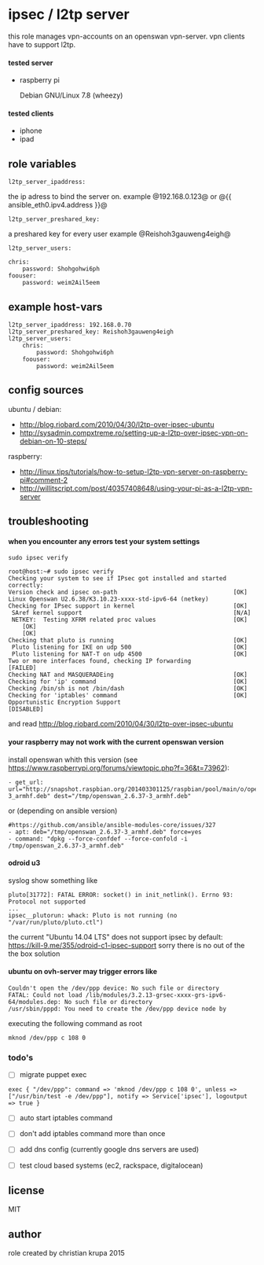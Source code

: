ipsec / l2tp server
===================

this role manages vpn-accounts on an openswan vpn-server.
vpn clients have to support l2tp.

#### tested server

* raspberry pi

    Debian GNU/Linux 7.8 (wheezy)


#### tested clients

* iphone
* ipad



## role variables

`l2tp_server_ipaddress:`

the ip adress to bind the server on. 
example @192.168.0.123@ or @{{ ansible_eth0.ipv4.address }}@

`l2tp_server_preshared_key:`

a preshared key for every user example @Reishoh3gauweng4eigh@

`l2tp_server_users:`

    chris:
        password: Shohgohwi6ph
    foouser:
        password: weim2Ail5eem


## example host-vars

    l2tp_server_ipaddress: 192.168.0.70
    l2tp_server_preshared_key: Reishoh3gauweng4eigh
    l2tp_server_users:
        chris:
            password: Shohgohwi6ph
        foouser:
            password: weim2Ail5eem


## config sources

ubuntu / debian:
- http://blog.riobard.com/2010/04/30/l2tp-over-ipsec-ubuntu
- http://sysadmin.compxtreme.ro/setting-up-a-l2tp-over-ipsec-vpn-on-debian-on-10-steps/

raspberry:
- http://linux.tips/tutorials/how-to-setup-l2tp-vpn-server-on-raspberry-pi#comment-2
- http://willitscript.com/post/40357408648/using-your-pi-as-a-l2tp-vpn-server

## troubleshooting

#### when you encounter any errors test your system settings
`sudo ipsec verify`

    root@host:~# sudo ipsec verify
    Checking your system to see if IPsec got installed and started correctly:
    Version check and ipsec on-path                             	[OK]
    Linux Openswan U2.6.38/K3.10.23-xxxx-std-ipv6-64 (netkey)
    Checking for IPsec support in kernel                        	[OK]
     SAref kernel support                                       	[N/A]
     NETKEY:  Testing XFRM related proc values                  	[OK]
    	[OK]
    	[OK]
    Checking that pluto is running                              	[OK]
     Pluto listening for IKE on udp 500                         	[OK]
     Pluto listening for NAT-T on udp 4500                      	[OK]
    Two or more interfaces found, checking IP forwarding        	[FAILED]
    Checking NAT and MASQUERADEing                              	[OK]
    Checking for 'ip' command                                   	[OK]
    Checking /bin/sh is not /bin/dash                           	[OK]
    Checking for 'iptables' command                             	[OK]
    Opportunistic Encryption Support                            	[DISABLED]

and read http://blog.riobard.com/2010/04/30/l2tp-over-ipsec-ubuntu

#### your raspberry may not work with the current openswan version

install openswan whith this version (see https://www.raspberrypi.org/forums/viewtopic.php?f=36&t=73962):

    - get_url: url="http://snapshot.raspbian.org/201403301125/raspbian/pool/main/o/openswan/openswan_2.6.37-3_armhf.deb" dest="/tmp/openswan_2.6.37-3_armhf.deb"

or (depending on ansible version)

    #https://github.com/ansible/ansible-modules-core/issues/327
    - apt: deb="/tmp/openswan_2.6.37-3_armhf.deb" force=yes
    - command: "dpkg --force-confdef --force-confold -i /tmp/openswan_2.6.37-3_armhf.deb"

#### odroid u3

syslog show something like

    pluto[31772]: FATAL ERROR: socket() in init_netlink(). Errno 93: Protocol not supported
    ...
    ipsec__plutorun: whack: Pluto is not running (no "/var/run/pluto/pluto.ctl")

the current "Ubuntu 14.04 LTS" does not support ipsec by default: https://kill-9.me/355/odroid-c1-ipsec-support sorry there is no out of the the box solution

#### ubuntu on ovh-server may trigger errors like

    Couldn't open the /dev/ppp device: No such file or directory
    FATAL: Could not load /lib/modules/3.2.13-grsec-xxxx-grs-ipv6-64/modules.dep: No such file or directory
    /usr/sbin/pppd: You need to create the /dev/ppp device node by

executing the following command as root

    mknod /dev/ppp c 108 0




### todo's

- [ ] migrate puppet exec

`exec { "/dev/ppp":
      command => 'mknod /dev/ppp c 108 0',
      unless => ["/usr/bin/test -e /dev/ppp"],
      notify => Service['ipsec'],
      logoutput => true
    }`
    
- [ ] auto start iptables command
- [ ] don't add iptables command more than once
- [ ] add dns config (currently google dns servers are used)
- [ ] test cloud based systems (ec2, rackspace, digitalocean)


## license

MIT

## author

role created by christian krupa 2015
